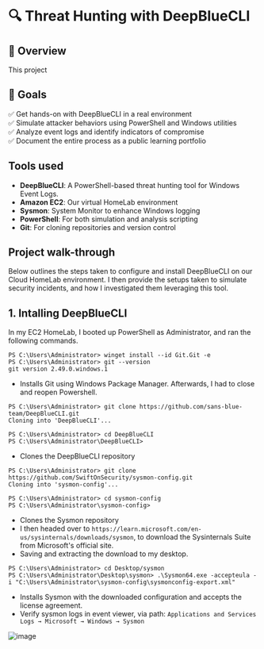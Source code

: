 # 🔍 Threat Hunting with DeepBlueCLI

## 📖 Overview
This project

## 🎯 Goals
✅ Get hands-on with DeepBlueCLI in a real environment  
✅ Simulate attacker behaviors using PowerShell and Windows utilities  
✅ Analyze event logs and identify indicators of compromise  
✅ Document the entire process as a public learning portfolio  

## Tools used
- **DeepBlueCLI**: A PowerShell-based threat hunting tool for Windows Event Logs.
- **Amazon EC2**: Our virtual HomeLab environment
- **Sysmon**: System Monitor to enhance Windows logging
- **PowerShell**: For both simulation and analysis scripting
- **Git**: For cloning repositories and version control

## Project walk-through
Below outlines the steps taken to configure and install DeepBlueCLI on our Cloud HomeLab environment. I then provide the setups taken to simulate security incidents, and how I investigated them leveraging this tool. 

## 1. Intalling DeepBlueCLI
In my EC2 HomeLab, I booted up PowerShell as Administrator, and ran the following commands.

```
PS C:\Users\Administrator> winget install --id Git.Git -e
PS C:\Users\Administrator> git --version
git version 2.49.0.windows.1
```

- Installs Git using Windows Package Manager. Afterwards, I had to close and reopen Powershell.

```
PS C:\Users\Administrator> git clone https://github.com/sans-blue-team/DeepBlueCLI.git
Cloning into 'DeepBlueCLI'...

PS C:\Users\Administrator> cd DeepBlueCLI
PS C:\Users\Administrator\DeepBlueCLI>
```

- Clones the DeepBlueCLI repository

```
PS C:\Users\Administrator> git clone https://github.com/SwiftOnSecurity/sysmon-config.git
Cloning into 'sysmon-config'...

PS C:\Users\Administrator> cd sysmon-config
PS C:\Users\Administrator\sysmon-config>
```

- Clones the Sysmon repository
- I then headed over to `https://learn.microsoft.com/en-us/sysinternals/downloads/sysmon`, to download the Sysinternals Suite from Microsoft's official site.
- Saving and extracting the download to my desktop.

```
PS C:\Users\Administrator> cd Desktop/sysmon
PS C:\Users\Administrator\Desktop\sysmon> .\Sysmon64.exe -accepteula -i "C:\Users\Administrator\sysmon-config\sysmonconfig-export.xml"
```

- Installs Sysmon with the downloaded configuration and accepts the license agreement.
- Verify sysmon logs in event viewer, via path: `Applications and Services Logs → Microsoft → Windows → Sysmon`

![image](https://github.com/user-attachments/assets/b8e89b5e-0dd6-4219-b858-cafd3530310e)





